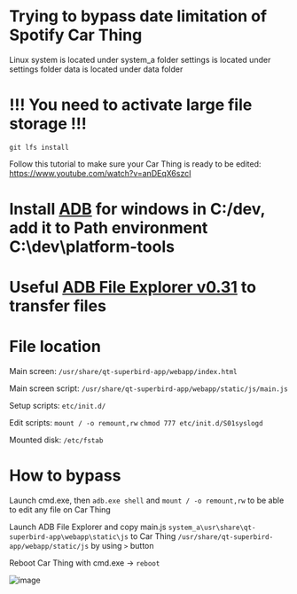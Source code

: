 # Trying to bypass date limitation of Spotify Car Thing

Linux system is located under system_a folder
settings is located under settings folder
data is located under data folder


# !!! You need to activate large file storage !!!
`git lfs install`

Follow this tutorial to make sure your Car Thing is ready to be edited: https://www.youtube.com/watch?v=anDEqX6szcI

# Install [ADB](https://dl.google.com/android/repository/platform-tools-latest-windows.zip) for windows in C:/dev, add it to Path environment C:\dev\platform-tools

# Useful [ADB File Explorer v0.31](https://storage.googleapis.com/google-code-archive-downloads/v2/code.google.com/adb-file-explorer/ADB%20File%20Explorer%20v031.zip) to transfer files

# File location
Main screen: `/usr/share/qt-superbird-app/webapp/index.html`

Main screen script: `/usr/share/qt-superbird-app/webapp/static/js/main.js`

Setup scripts: `etc/init.d/`

Edit scripts:
    `mount / -o remount,rw`
    `chmod 777 etc/init.d/S01syslogd`

Mounted disk: `/etc/fstab`

# How to bypass 
Launch cmd.exe, then `adb.exe shell` and `mount / -o remount,rw` to be able to edit any file on Car Thing

Launch ADB File Explorer and copy main.js `system_a\usr\share\qt-superbird-app\webapp\static\js` to Car Thing `/usr/share/qt-superbird-app/webapp/static/js` by using `>` button

Reboot Car Thing with cmd.exe -> `reboot`

![image](https://github.com/user-attachments/assets/1d454444-cc44-49f7-8366-7cf1daea640f)
